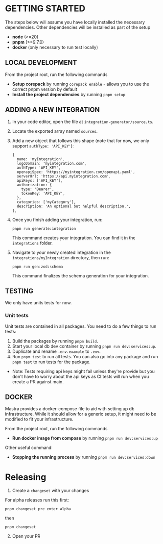# GETTING STARTED

The steps below will assume you have locally installed the necessary dependencies.
Other dependencies will be installed as part of the setup

- **node** (>=20)
- **pnpm** (>=9.7.0)
- **docker** (only necessary to run test locally)

## LOCAL DEVELOPMENT

From the project root, run the following commands

- **Setup corepack** by running `corepack enable` - allows you to use the correct pnpm version by default
- **Install the project dependencies** by running `pnpm setup`

## ADDING A NEW INTEGRATION

1. In your code editor, open the file at `integration-generator/source.ts`.
2. Locate the exported array named `sources`.
3. Add a new object that follows this shape (note that for now, we only support `authType: 'API_KEY'`):

   ```
   {
     name: 'myIntegration',
     logoDomain: 'myintegration.com',
     authType: 'API_KEY',
     openapiSpec: 'https://myintegration.com/openapi.yaml',
     serverUrl: 'https://api.myintegration.com',
     apiKeys: ['API_KEY'],
     authorization: {
       type: 'Bearer',
       tokenKey: 'API_KEY',
     },
     categories: ['myCategory'],
     description: 'An optional but helpful description.',
   },
   ```

4. Once you finish adding your integration, run:

   ```
   pnpm run generate:integration
   ```

   This command creates your integration. You can find it in the `integrations` folder.

5. Navigate to your newly created integration in the `integrations/myIntegration` directory, then run:
   ```
   pnpm run gen:zod:schema
   ```
   This command finalizes the schema generation for your integration.

## TESTING

We only have units tests for now.

### Unit tests

Unit tests are contained in all packages. You need to do a few things to run tests:

1. Build the packages by running `pnpm build`.
2. Start your local db dev container by running `pnpm run dev:services:up`.
3. Duplicate and rename `.env.example` to `.env`.
4. Run `pnpm test` to run all tests.
   You can also go into any package and run `pnpm test` to run tests for the package.

- Note: Tests requiring api keys might fail unless they're provide but you don't have to worry about the api keys as CI tests will run when you create a PR against main.

## DOCKER

Mastra provides a docker-compose file to aid with setting up db infrastructure.
While it should allow for a generic setup, it might need to be modified to fit your infrastructure.

From the project root, run the following commands

- **Run docker image from compose** by running `pnpm run dev:services:up`

Other useful command

- **Stopping the running process** by running `pnpm run dev:services:down`

# Releasing

1. Create a `changeset` with your changes

For alpha releases run this first:

```
pnpm changeset pre enter alpha
```

then

```
pnpm changeset
```

2. Open your PR
